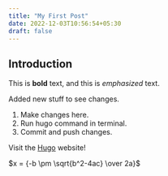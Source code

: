 ```yaml
---
title: "My First Post"
date: 2022-12-03T10:56:54+05:30
draft: false
---
```


## Introduction

This is **bold** text, and this is _emphasized_ text.

Added new stuff to see changes.

1. Make changes here.
2. Run hugo command in terminal.
3. Commit and push changes.

Visit the [Hugo](https://gohugo.io) website!

$x = {-b \pm \sqrt{b^2-4ac} \over 2a}$
